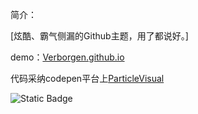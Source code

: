 简介：

[炫酷、霸气侧漏的Github主题，用了都说好。] 

demo：[Verborgen.github.io](https://verborgen.github.io/)

代码采纳codepen平台上[ParticleVisual](https://codepen.io/y_endo/pen/gObOxoM)

![Static Badge](https://img.shields.io/badge/:badgeContent)






